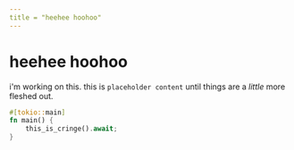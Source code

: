 ```yaml
---
title = "heehee hoohoo"
---
```


# heehee hoohoo

i'm working on this. this is `placeholder content` until things are a *little*
more fleshed out.

```rust
#[tokio::main]
fn main() {
    this_is_cringe().await;
}
```
